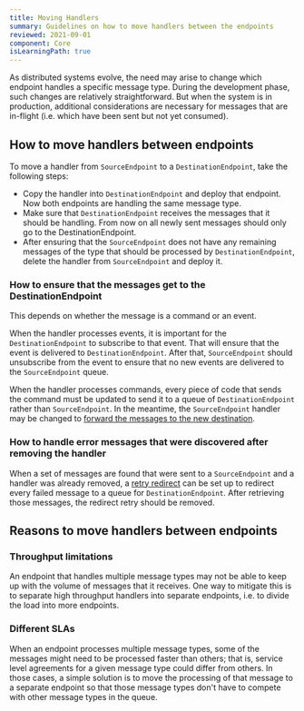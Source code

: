 ```yaml
---
title: Moving Handlers
summary: Guidelines on how to move handlers between the endpoints
reviewed: 2021-09-01
component: Core
isLearningPath: true
---
```


As distributed systems evolve, the need may arise to change which endpoint handles a specific message type. During the development phase, such changes are relatively straightforward. But when the system is in production, additional considerations are necessary for messages that are in-flight (i.e. which have been sent but not yet consumed).

## How to move handlers between endpoints

To move a handler from `SourceEndpoint` to a `DestinationEndpoint`, take the following steps:

- Copy the handler into `DestinationEndpoint` and deploy that endpoint. Now both endpoints are handling the same message type.
- Make sure that `DestinationEndpoint` receives the messages that it should be handling. From now on all newly sent messages should only go to the DestinationEndpoint.
- After ensuring that the `SourceEndpoint` does not have any remaining messages of the type that should be processed by `DestinationEndpoint`, delete the handler from `SourceEndpoint` and deploy it.

### How to ensure that the messages get to the DestinationEndpoint

This depends on whether the message is a command or an event.

When the handler processes events, it is important for the `DestinationEndpoint` to subscribe to that event. That will ensure that the event is delivered to `DestinationEndpoint`. After that, `SourceEndpoint` should unsubscribe from the event to ensure that no new events are delivered to the `SourceEndpoint` queue.

When the handler processes commands, every piece of code that sends the command must be updated to send it to a queue of `DestinationEndpoint` rather than `SourceEndpoint`. In the meantime, the `SourceEndpoint` handler may be changed to [forward the messages to the new destination](/nservicebus/messaging/forwarding.md).

### How to handle error messages that were discovered after removing the handler

When a set of messages are found that were sent to a `SourceEndpoint` and a handler was already removed, a [retry redirect](/servicepulse/redirect.md) can be set up to redirect every failed message to a queue for `DestinationEndpoint`. After retrieving those messages, the redirect retry should be removed.

## Reasons to move handlers between endpoints

### Throughput limitations

An endpoint that handles multiple message types may not be able to keep up with the volume of messages that it receives. One way to mitigate this is to separate high throughput handlers into separate endpoints, i.e. to divide the load into more endpoints.

### Different SLAs

When an endpoint processes multiple message types, some of the messages might need to be processed faster than others; that is, service level agreements for a given message type could differ from others. In those cases, a simple solution is to move the processing of that message to a separate endpoint so that those message types don't have to compete with other message types in the queue.
